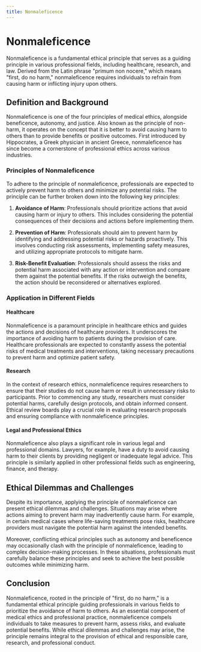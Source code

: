 ```yaml
---
title: Nonmaleficence
---
```

# Nonmaleficence

Nonmaleficence is a fundamental ethical principle that serves as a guiding principle in various professional fields, including healthcare, research, and law. Derived from the Latin phrase "primum non nocere," which means "first, do no harm," nonmaleficence requires individuals to refrain from causing harm or inflicting injury upon others.

## Definition and Background

Nonmaleficence is one of the four principles of medical ethics, alongside beneficence, autonomy, and justice. Also known as the principle of non-harm, it operates on the concept that it is better to avoid causing harm to others than to provide benefits or positive outcomes. First introduced by Hippocrates, a Greek physician in ancient Greece, nonmaleficence has since become a cornerstone of professional ethics across various industries.

### Principles of Nonmaleficence

To adhere to the principle of nonmaleficence, professionals are expected to actively prevent harm to others and minimize any potential risks. The principle can be further broken down into the following key principles:

1. **Avoidance of Harm**: Professionals should prioritize actions that avoid causing harm or injury to others. This includes considering the potential consequences of their decisions and actions before implementing them.

2. **Prevention of Harm**: Professionals should aim to prevent harm by identifying and addressing potential risks or hazards proactively. This involves conducting risk assessments, implementing safety measures, and utilizing appropriate protocols to mitigate harm.

3. **Risk-Benefit Evaluation**: Professionals should assess the risks and potential harm associated with any action or intervention and compare them against the potential benefits. If the risks outweigh the benefits, the action should be reconsidered or alternatives explored.

### Application in Different Fields

#### Healthcare

Nonmaleficence is a paramount principle in healthcare ethics and guides the actions and decisions of healthcare providers. It underscores the importance of avoiding harm to patients during the provision of care. Healthcare professionals are expected to constantly assess the potential risks of medical treatments and interventions, taking necessary precautions to prevent harm and optimize patient safety.

#### Research

In the context of research ethics, nonmaleficence requires researchers to ensure that their studies do not cause harm or result in unnecessary risks to participants. Prior to commencing any study, researchers must consider potential harms, carefully design protocols, and obtain informed consent. Ethical review boards play a crucial role in evaluating research proposals and ensuring compliance with nonmaleficence principles.

#### Legal and Professional Ethics

Nonmaleficence also plays a significant role in various legal and professional domains. Lawyers, for example, have a duty to avoid causing harm to their clients by providing negligent or inadequate legal advice. This principle is similarly applied in other professional fields such as engineering, finance, and therapy.

## Ethical Dilemmas and Challenges

Despite its importance, applying the principle of nonmaleficence can present ethical dilemmas and challenges. Situations may arise where actions aiming to prevent harm may inadvertently cause harm. For example, in certain medical cases where life-saving treatments pose risks, healthcare providers must navigate the potential harm against the intended benefits.

Moreover, conflicting ethical principles such as autonomy and beneficence may occasionally clash with the principle of nonmaleficence, leading to complex decision-making processes. In these situations, professionals must carefully balance these principles and seek to achieve the best possible outcomes while minimizing harm.

## Conclusion

Nonmaleficence, rooted in the principle of "first, do no harm," is a fundamental ethical principle guiding professionals in various fields to prioritize the avoidance of harm to others. As an essential component of medical ethics and professional practice, nonmaleficence compels individuals to take measures to prevent harm, assess risks, and evaluate potential benefits. While ethical dilemmas and challenges may arise, the principle remains integral to the provision of ethical and responsible care, research, and professional conduct.